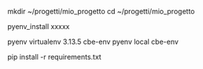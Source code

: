 mkdir ~/progetti/mio_progetto
cd ~/progetti/mio_progetto

pyenv_install xxxxx


pyenv virtualenv 3.13.5 cbe-env
pyenv local cbe-env



pip install -r requirements.txt